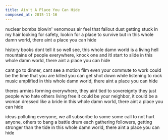 ```yaml
---
title: Ain't A Place You Can Hide
composed_at: 2015-11-16
---
```


nuclear bombs blowin' venomous air
feel that fallout dust getting stuck in my hair
looking for safety, lookin for a place to survive
but in this whole damn world, there aint a place you can hide

history books dont tell it so well
see, this whole damn world is a living hell
mountains of people everywhere, knock one and itl start to slide
in this whole damn world, there aint a place you can hide

cant go to dinner, cant see a motion film
even your commute to work could be the time that you are killed
you can get shot down while listening to rock music amplified
in this whole damn world, there aint a place you can hide

theres armies forming everywhere, they aint tied to sovereignty
they just people who hate others living free
it could be your neighbor, it could be a woman dressed like a bride
in this whole damn world, there aint a place you can hide

ideas polluting everyone, we all subscribe to some
some call to not hurt anyone, others to bang a battle drum
each gathering followers, getting stronger than the tide
in this whole damn world, there aint a place you can hide
